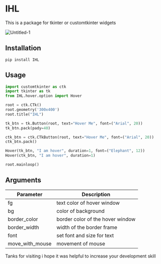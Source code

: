 # IHL
This is a package for tkinter or customtkinter widgets

![Untitled-1](https://github.com/Rexlep/IHL/assets/141561659/bf220e5b-4a68-4d45-99ea-913187681aba)

## Installation
```
pip install IHL
```

## Usage
```python
import customtkinter as ctk
import tkinter as tk
from IHL.hover.option import Hover

root = ctk.CTk()
root.geometry('300x400')
root.title("IHL")

tk_btn = tk.Button(root, text="Hover Me", font=("Arial", 20))
tk_btn.pack(pady=40)

ctk_btn = ctk.CTkButton(root, text="Hover Me", font=("Arial", 20))
ctk_btn.pack()

Hover(tk_btn, "I am hover", duration=1, font=("Elephant", 12))
Hover(ctk_btn, "I am hover", duration=1)

root.mainloop()
```

## Arguments
| Parameter | Description |
|-----------| ------------|
| fg | text color of hover window |
| bg | color of background |
| border_color | border color of the hover window |
| border_width | width of the border frame |
| font | set font and size for text |
| move_with_mouse | movement of mouse |

Tanks for visiting i hope it was helpful to increase your development skill
